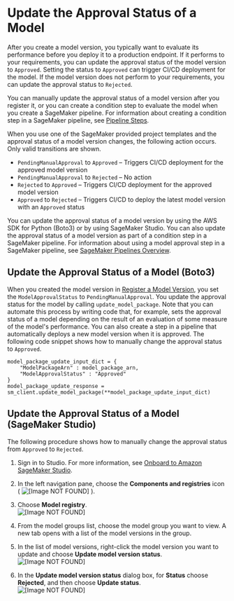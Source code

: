 # Update the Approval Status of a Model<a name="model-registry-approve"></a>

After you create a model version, you typically want to evaluate its performance before you deploy it to a production endpoint\. If it performs to your requirements, you can update the approval status of the model version to `Approved`\. Setting the status to `Approved` can trigger CI/CD deployment for the model\. If the model version does not perform to your requirements, you can update the approval status to `Rejected`\.

You can manually update the approval status of a model version after you register it, or you can create a condition step to evaluate the model when you create a SageMaker pipeline\. For information about creating a condition step in a SageMaker pipeline, see [Pipeline Steps](build-and-manage-steps.md)\.

When you use one of the SageMaker provided project templates and the approval status of a model version changes, the following action occurs\. Only valid transitions are shown\.
+ `PendingManualApproval` to `Approved` – Triggers CI/CD deployment for the approved model version
+ `PendingManualApproval` to `Rejected` – No action
+ `Rejected` to `Approved` – Triggers CI/CD deployment for the approved model version
+ `Approved` to `Rejected` – Triggers CI/CD to deploy the latest model version with an `Approved` status

You can update the approval status of a model version by using the AWS SDK for Python \(Boto3\) or by using SageMaker Studio\. You can also update the approval status of a model version as part of a condition step in a SageMaker pipeline\. For information about using a model approval step in a SageMaker pipeline, see [SageMaker Pipelines Overview](pipelines-sdk.md)\.

## Update the Approval Status of a Model \(Boto3\)<a name="model-registry-approve-api"></a>

When you created the model version in [Register a Model Version](model-registry-version.md), you set the `ModelApprovalStatus` to `PendingManualApproval`\. You update the approval status for the model by calling `update_model_package`\. Note that you can automate this process by writing code that, for example, sets the approval status of a model depending on the result of an evaluation of some measure of the model's performance\. You can also create a step in a pipeline that automatically deploys a new model version when it is approved\. The following code snippet shows how to manually change the approval status to `Approved`\.

```
model_package_update_input_dict = {
    "ModelPackageArn" : model_package_arn,
    "ModelApprovalStatus" : "Approved"
}
model_package_update_response = sm_client.update_model_package(**model_package_update_input_dict)
```

## Update the Approval Status of a Model \(SageMaker Studio\)<a name="model-registry-approve-studio"></a>

The following procedure shows how to manually change the approval status from `Approved` to `Rejected`\.

1. Sign in to Studio\. For more information, see [Onboard to Amazon SageMaker Studio](gs-studio-onboard.md)\.

1. In the left navigation pane, choose the **Components and registries** icon \( ![\[Image NOT FOUND\]](http://docs.aws.amazon.com/sagemaker/latest/dg/images/icons/Components_registries.png) \)\.

1. Choose **Model registry**\.  
![\[Image NOT FOUND\]](http://docs.aws.amazon.com/sagemaker/latest/dg/images/model_registry/model-registry.png)

1. From the model groups list, choose the model group you want to view\. A new tab opens with a list of the model versions in the group\.

1. In the list of model versions, right\-click the model version you want to update and choose **Update model version status**\.  
![\[Image NOT FOUND\]](http://docs.aws.amazon.com/sagemaker/latest/dg/images/model_registry/update-model-status-2.png)

1. In the **Update model version status** dialog box, for **Status** choose **Rejected**, and then choose **Update status**\.  
![\[Image NOT FOUND\]](http://docs.aws.amazon.com/sagemaker/latest/dg/images/model_registry/approve-model.png)